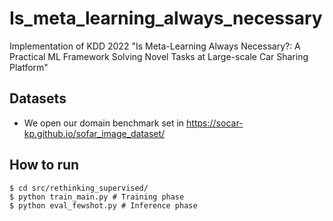 # Is_meta_learning_always_necessary
Implementation of KDD 2022 "Is Meta-Learning Always Necessary?: A Practical ML Framework Solving Novel Tasks at Large-scale Car Sharing Platform"

## Datasets
- We open our domain benchmark set in https://socar-kp.github.io/sofar_image_dataset/

## How to run
```shell
$ cd src/rethinking_supervised/
$ python train_main.py # Training phase
$ python eval_fewshot.py # Inference phase
```
